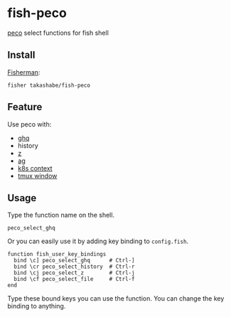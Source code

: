 # fish-peco

[peco](https://github.com/peco/peco) select functions for fish shell

## Install

[Fisherman](https://github.com/fisherman/fisherman):

```fish
fisher takashabe/fish-peco
```

## Feature

Use peco with:

* [ghq](https://github.com/motemen/ghq)
* history
* [z](https://github.com/fisherman/z)
* [ag](https://github.com/ggreer/the_silver_searcher)
* [k8s context](https://kubernetes.io/docs/reference/generated/kubectl/kubectl-commands#config)
* [tmux window](http://man.openbsd.org/OpenBSD-current/man1/tmux.1#list-windows)

## Usage

Type the function name on the shell.

```fish
peco_select_ghq
```

Or you can easily use it by adding key binding to `config.fish`.

```fish
function fish_user_key_bindings
  bind \c] peco_select_ghq      # Ctrl-]
  bind \cr peco_select_history  # Ctrl-r
  bind \cj peco_select_z        # Ctrl-j
  bind \cf peco_select_file     # Ctrl-f
end
```

Type these bound keys you can use the function. You can change the key binding to anything.
